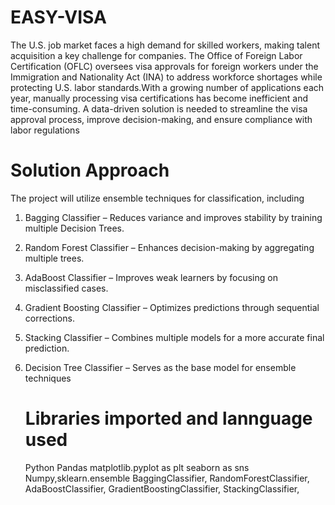 # EASY-VISA
The U.S. job market faces a high demand for skilled workers, making talent acquisition a  key challenge for companies. The Office of Foreign Labor Certification (OFLC) oversees visa approvals for foreign workers under the Immigration and Nationality Act  (INA) to address workforce shortages while protecting U.S. labor standards.With a growing number of applications each year, manually processing visa certifications has become inefficient and time-consuming. A data-driven solution is needed to streamline the visa approval process, improve decision-making, and ensure compliance with labor regulations
# Solution Approach
The project will utilize ensemble techniques for classification, including
1. Bagging Classifier – Reduces variance and improves stability by training multiple 
Decision Trees.
2. Random Forest Classifier – Enhances decision-making by aggregating multiple trees.
3. AdaBoost Classifier – Improves weak learners by focusing on misclassified cases.
4. Gradient Boosting Classifier – Optimizes predictions through sequential corrections.
5. Stacking Classifier – Combines multiple models for a more accurate final prediction.
6. Decision Tree Classifier – Serves as the base model for ensemble techniques

   # Libraries imported and lannguage used
   Python
   Pandas
   matplotlib.pyplot as plt
   seaborn as sns
   Numpy,sklearn.ensemble 
    BaggingClassifier,
    RandomForestClassifier,
    AdaBoostClassifier,
    GradientBoostingClassifier,
    StackingClassifier,
